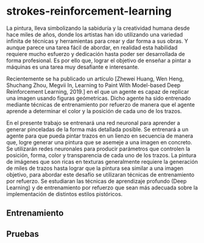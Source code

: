 # strokes-reinforcement-learning

La pintura, lleva simbolizando la sabiduría y la creatividad humana desde hace miles de años, donde los artistas han ido utilizando una variedad infinita de técnicas y herramientas para crear y dar forma a sus obras. Y aunque parece una tarea fácil de abordar, en realidad esta habilidad requiere mucho esfuerzo y dedicación hasta poder ser desarrollada de forma profesional. Es por ello que, lograr el objetivo de enseñar a pintar a máquinas es una tarea muy desafiante e interesante. 
 
Recientemente se ha publicado un artículo [Zhewei Huang, Wen Heng, Shuchang Zhou, Megvii In, Learning to
Paint With Model-based Deep Reinforcement Learning, 2019.] en el que un agente es capaz de replicar una imagen usando figuras geómetricas. Dicho agente ha sido entrenado mediante técnicas de entrenamiento por refuerzo de manera que el agente aprende a determinar el color y la posición de cada uno de los trazos. 

En el presente trabajo se entrenará una red neuronal para aprender a generar pinceladas de la forma más detallada posible. Se entrenará a un agente para que pueda pintar trazos en un lienzo en secuencia de manera que, logre generar una pintura que se asemeje a una imagen en concreto. Se utilizarán redes neuronales para producir parámetros que controlen la posición, forma, color y transparencia de cada uno de los trazos. La pintura de imágenes que son ricas en texturas generalmente requiere la generación de miles de trazos hasta lograr que la pintura sea similar a una imagen objetivo, para abordar este desafío se utilizaran técnicas de entrenamiento por refuerzo. Se estudiaran las técnicas de aprendizaje profundo (Deep Learning) y de entrenamiento por refuerzo que sean más adecuada sobre la implementación de distintos estilos pistóricos.


## Entrenamiento

## Pruebas
